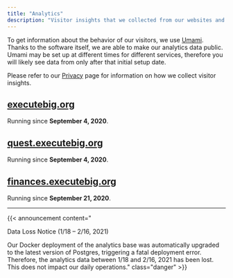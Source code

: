 ```yaml
---
title: "Analytics"
description: "Visitor insights that we collected from our websites and services."
---
```


To get information about the behavior of our visitors, we use [Umami](https://umami.is/). Thanks to the
software itself, we are able to make our analytics data public. Umami may be set up at different times
for different services, therefore you will likely see data from only after that initial setup date.

Please refer to our [Privacy](/privacy#tracking--data-collection) page for information on how we collect visitor insights.

## [executebig.org](https://umami.executebig.org/share/JuOb6AgY/Website)

Running since **September 4, 2020**. 

## [quest.executebig.org](https://umami.executebig.org/share/UeXPoGaz/Quest)

Running since **September 4, 2020**.

## [finances.executebig.org](https://umami.executebig.org/share/uq5mv0Gq/Finances)

Running since **September 21, 2020**.

--- 

<!-- Announcement Block -->
{{< announcement content="<p class='title'>Data Loss Notice (1/18 – 2/16, 2021)</p> Our Docker deployment of the analytics base was automatically upgraded to the latest version of Postgres, triggering a fatal deployment error. Therefore, the analytics data between 1/18 and 2/16, 2021 has been lost. This does not impact our daily operations." class="danger" >}}